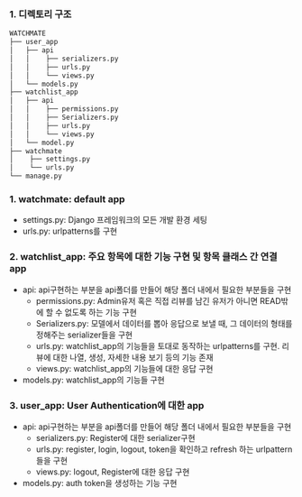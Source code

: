 ### 1. 디렉토리 구조
```bash
WATCHMATE
├── user_app
│   ├── api
│   │    ├── serializers.py
│   │    ├── urls.py
│   │    └── views.py
│   └── models.py
├── watchlist_app
│   ├── api
│   │    ├── permissions.py
│   │    ├── Serializers.py
│   │    ├── urls.py
│   │    └── views.py
│   └── model.py
├── watchmate
│    ├── settings.py
│    └── urls.py
└── manage.py
``` 

### 1. watchmate: default app
- settings.py: Django 프레임워크의 모든 개발 환경 세팅
- urls.py: urlpatterns를 구현

### 2. watchlist_app: 주요 항목에 대한 기능 구현 및 항목 클래스 간 연결 app
- api: api구현하는 부분을 api폴더를 만들어 해당 폴더 내에서 필요한 부분들을 구현 
    - permissions.py: Admin유저 혹은 직접 리뷰를 남긴 유저가 아니면 READ밖에 할 수 없도록 하는 기능 구현
    - Serializers.py: 모델에서 데이터를 뽑아 응답으로 보낼 때, 그 데이터의 형태를 정해주는 serializer들을 구현
    - urls.py: watchlist_app의 기능들을 토대로 동작하는 urlpatterns를 구현. 리뷰에 대한 나열, 생성, 자세한 내용 보기 등의 기능 존재
    - views.py: watchlist_app의 기능들에 대한 응답 구현
- models.py: watchlist_app의 기능들 구현

### 3. user_app: User Authentication에 대한 app
- api: api구현하는 부분을 api폴더를 만들어 해당 폴더 내에서 필요한 부분들을 구현 
    - serializers.py: Register에 대한 serializer구현
    - urls.py: register, login, logout, token을 확인하고 refresh 하는 urlpattern들을 구현
    - views.py: logout, Register에 대한 응답 구현
- models.py: auth token을 생성하는 기능 구현
